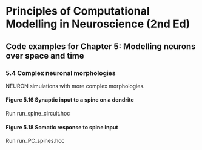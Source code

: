 # Principles of Computational Modelling in Neuroscience (2nd Ed)

## Code examples for Chapter 5: Modelling neurons over space and time

### 5.4 Complex neuronal morphologies

NEURON simulations with more complex morphologies.

#### Figure 5.16 Synaptic input to a spine on a dendrite

Run run_spine_circuit.hoc

#### Figure 5.18 Somatic response to spine input

Run run_PC_spines.hoc
